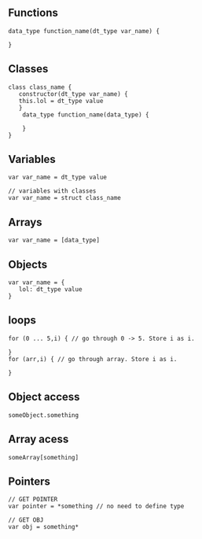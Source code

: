 ## Functions
```
data_type function_name(dt_type var_name) {

}

```

## Classes
```
class class_name {
   constructor(dt_type var_name) {
   this.lol = dt_type value
   }
    data_type function_name(data_type) {

    }
}
```

## Variables

```
var var_name = dt_type value

// variables with classes
var var_name = struct class_name

```

## Arrays

```
var var_name = [data_type]
```

## Objects

```
var var_name = {
   lol: dt_type value
}
```

## loops

```
for (0 ... 5,i) { // go through 0 -> 5. Store i as i.

}
for (arr,i) { // go through array. Store i as i.

}
```

## Object access

```
someObject.something

```

## Array acess

```
someArray[something]
```

## Pointers

```
// GET POINTER
var pointer = *something // no need to define type

// GET OBJ
var obj = something*

```

